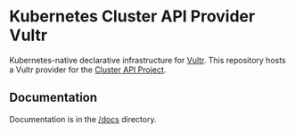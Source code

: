 # Kubernetes Cluster API Provider Vultr

Kubernetes-native declarative infrastructure for [Vultr](https://www.vultr.com/).
This repository hosts a Vultr provider for the [Cluster API Project](https://github.com/kubernetes-sigs/cluster-api).


## Documentation

Documentation is in the [/docs](./docs) directory.

